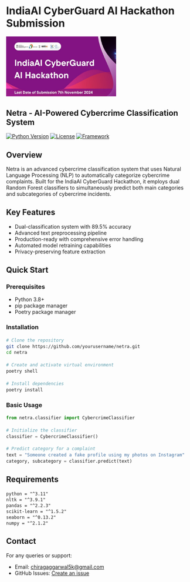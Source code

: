 # IndiaAI CyberGuard AI Hackathon Submission

<img src="assets/indiaai-poster.png" alt="India AI Poster" width="300"/>

## Netra - AI-Powered Cybercrime Classification System

[![Python Version](https://img.shields.io/badge/python-3.8%2B-blue.svg)](https://www.python.org/downloads/)
[![License](https://img.shields.io/badge/license-MIT-green.svg)](LICENSE)
[![Framework](https://img.shields.io/badge/framework-scikit--learn-orange.svg)](https://scikit-learn.org/)

## Overview

Netra is an advanced cybercrime classification system that uses Natural Language Processing (NLP) to automatically categorize cybercrime complaints. Built for the IndiaAI CyberGuard Hackathon, it employs dual Random Forest classifiers to simultaneously predict both main categories and subcategories of cybercrime incidents.

## Key Features

- Dual-classification system with 89.5% accuracy
- Advanced text preprocessing pipeline
- Production-ready with comprehensive error handling
- Automated model retraining capabilities
- Privacy-preserving feature extraction

## Quick Start

### Prerequisites

- Python 3.8+
- pip package manager
- Poetry package manager

### Installation

```bash
# Clone the repository
git clone https://github.com/yourusername/netra.git
cd netra

# Create and activate virtual environment
poetry shell

# Install dependencies
poetry install
```

### Basic Usage

```python
from netra.classifier import CybercrimeClassifier

# Initialize the classifier
classifier = CybercrimeClassifier()

# Predict category for a complaint
text = "Someone created a fake profile using my photos on Instagram"
category, subcategory = classifier.predict(text)
```

## Requirements

```text
python = "^3.11"
nltk = "^3.9.1"
pandas = "^2.2.3"
scikit-learn = "^1.5.2"
seaborn = "^0.13.2"
numpy = "^2.1.2"
```

## Contact

For any queries or support:
- Email: chiragaggarwal5k@gmail.com
- GitHub Issues: [Create an issue](https://github.com/yourusername/netra/issues)